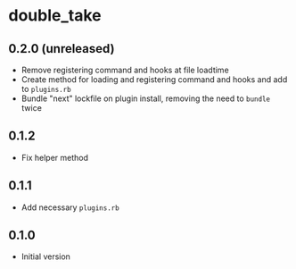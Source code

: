 # double_take

## 0.2.0 (unreleased)
- Remove registering command and hooks at file loadtime
- Create method for loading and registering command and hooks and add to `plugins.rb`
- Bundle "next" lockfile on plugin install, removing the need to `bundle` twice

## 0.1.2
- Fix helper method

## 0.1.1
- Add necessary `plugins.rb`

## 0.1.0
- Initial version
